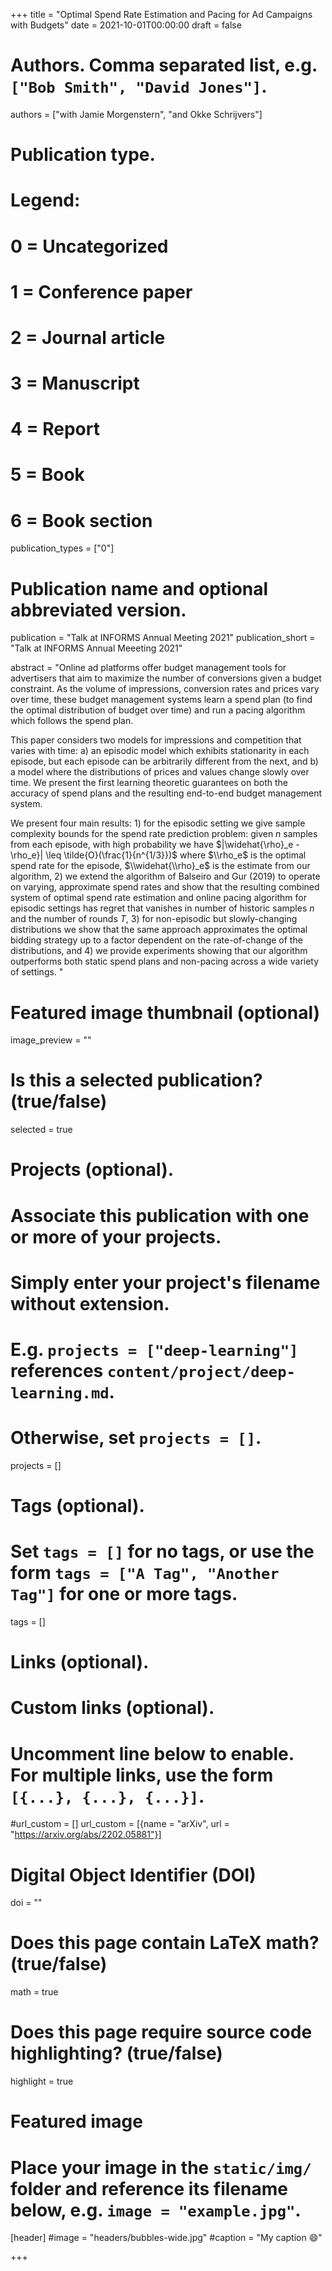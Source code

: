 +++
title = "Optimal Spend Rate Estimation and Pacing for Ad Campaigns with Budgets"
date = 2021-10-01T00:00:00
draft = false

# Authors. Comma separated list, e.g. `["Bob Smith", "David Jones"]`.
authors = ["with Jamie Morgenstern", "and Okke Schrijvers"]

# Publication type.
# Legend:
# 0 = Uncategorized
# 1 = Conference paper
# 2 = Journal article
# 3 = Manuscript
# 4 = Report
# 5 = Book
# 6 = Book section
publication_types = ["0"]

# Publication name and optional abbreviated version.
publication = "Talk at INFORMS Annual Meeting 2021"
publication_short = "Talk at INFORMS Annual Meeeting 2021"


abstract = "Online ad platforms offer budget management tools for advertisers that aim to maximize the number of conversions given a budget constraint. As the volume of impressions, conversion rates and prices vary over time, these budget management systems learn a spend plan (to find the optimal distribution of budget over time) and run a pacing algorithm which follows the spend plan.
    

This paper considers two models for impressions and competition that varies with time: a) an episodic model which exhibits stationarity in each episode, but each episode can be arbitrarily different from the next, and b) a model where the distributions of prices and values change slowly over time. We present the first learning theoretic guarantees on both the accuracy of spend plans and the resulting end-to-end budget management system.


We present four main results: 1) for the episodic setting we give sample complexity bounds for the spend rate prediction problem: given $n$ samples from each episode, with high probability we have $|\\widehat{\\rho}_e - \\rho_e}| \\leq  \\tilde{O}(\\frac{1}{n^{1/3}})$ where $\\rho_e$ is the optimal spend rate for the episode, $\\widehat{\\rho}_e$ is the estimate from our algorithm, 2) we extend the algorithm of Balseiro and Gur (2019) to operate on varying, approximate spend rates and show that the resulting combined system of optimal spend rate estimation and online pacing algorithm for episodic settings has regret that vanishes in number of historic samples $n$ and the number of rounds $T$, 3) for non-episodic but slowly-changing distributions we show that the same approach approximates the optimal bidding strategy up to a factor dependent on the rate-of-change of the distributions, and 4) we provide experiments showing that our algorithm outperforms both static spend plans and non-pacing across a wide variety of settings.
"

# Featured image thumbnail (optional)
image_preview = ""

# Is this a selected publication? (true/false)
selected = true

# Projects (optional).
#   Associate this publication with one or more of your projects.
#   Simply enter your project's filename without extension.
#   E.g. `projects = ["deep-learning"]` references `content/project/deep-learning.md`.
#   Otherwise, set `projects = []`.
projects = []

# Tags (optional).
#   Set `tags = []` for no tags, or use the form `tags = ["A Tag", "Another Tag"]` for one or more tags.
tags = []

# Links (optional).


# Custom links (optional).
#   Uncomment line below to enable. For multiple links, use the form `[{...}, {...}, {...}]`.
#url_custom = [] 
url_custom = [{name = "arXiv", url = "https://arxiv.org/abs/2202.05881"}]
# Digital Object Identifier (DOI)
doi = ""

# Does this page contain LaTeX math? (true/false)
math = true

# Does this page require source code highlighting? (true/false)
highlight = true

# Featured image
# Place your image in the `static/img/` folder and reference its filename below, e.g. `image = "example.jpg"`.
[header]
#image = "headers/bubbles-wide.jpg"
#caption = "My caption :smile:"

+++
